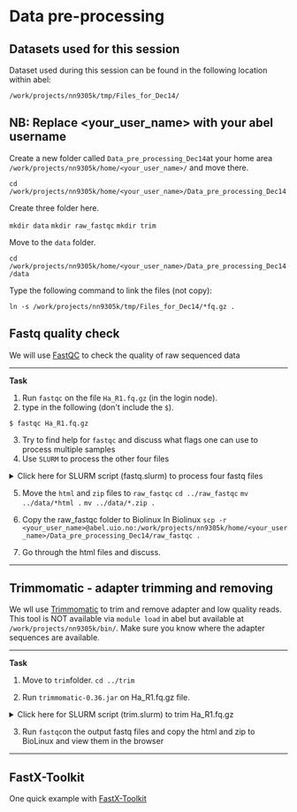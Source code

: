 # Data pre-processing

## Datasets used for this session

Dataset used during this session can be found in the following location within abel:

`/work/projects/nn9305k/tmp/Files_for_Dec14/`

## NB: Replace <your_user_name> with your abel username

Create a new folder called `Data_pre_processing_Dec14`at your home area `/work/projects/nn9305k/home/<your_user_name>/` and move there.

`cd /work/projects/nn9305k/home/<your_user_name>/Data_pre_processing_Dec14`

Create three folder here.

`mkdir data`
`mkdir raw_fastqc`
`mkdir trim`

Move to the `data` folder.

`cd /work/projects/nn9305k/home/<your_user_name>/Data_pre_processing_Dec14/data`

Type the following command to link the files (not copy):

`ln -s /work/projects/nn9305k/tmp/Files_for_Dec14/*fq.gz .`


## Fastq quality check

We will use [FastQC](https://www.bioinformatics.babraham.ac.uk/projects/fastqc/) to check the quality of raw sequenced data 

--------

**Task**
1. Run `fastqc` on the file `Ha_R1.fq.gz` (in the login node).
2. type in the following (don't include the `$`).

```
$ fastqc Ha_R1.fq.gz
```

3. Try to find help for `fastqc` and discuss what flags one can use to process multiple samples
4. Use `SLURM` to process the other four files


<details>
 <summary>Click here for SLURM script (fastq.slurm) to process four fastq files</summary>
  
  \#!/bin/bash
  
  \#
  
  \# Job name:
  
  \#SBATCH --job-name=raw_fastq
  
  \#
  
  \# Project:
  
  \#SBATCH --account=nn9305k
  
  \#
  
  \# Wall clock limit:
  
  \#SBATCH --time=01:00:00
  
  \#
  
  \#SBATCH --ntasks=4
  
  \#
  
  \# Max memory usage:
  
  \## A good suggestion here is 4GB
  
  \#SBATCH --mem-per-cpu=4Gb
  
  \## Set up job environment
  
  source /cluster/bin/jobsetup
  
  module load fastqc
  
  fastqc -t 4 Br_R* Ed_R*
 </details>


5. Move the `html` and `zip` files to `raw_fastqc`
`cd ../raw_fastqc`
`mv ../data/*html .`
`mv ../data/*.zip .`

6. Copy the raw_fastqc folder to Biolinux
In Biolinux 
`scp -r <your_user_name>@abel.uio.no:/work/projects/nn9305k/home/<your_user_name>/Data_pre_processing_Dec14/raw_fastqc .`

7. Go through the html files and discuss.

--------

## Trimmomatic - adapter trimming and removing

We wll use [Trimmomatic](http://www.usadellab.org/cms/index.php?page=trimmomatic) to trim and remove adapter and low quality reads.
This tool is NOT available via `module load` in abel but available at `/work/projects/nn9305k/bin/`. Make sure you know where the adapter sequences are available.

--------

**Task**
1. Move to `trim`folder.
`cd ../trim`

2. Run `trimmomatic-0.36.jar` on Ha_R1.fq.gz file.
<details>
 <summary>Click here for SLURM script (trim.slurm) to trim Ha_R1.fq.gz</summary>
  
  \#!/bin/bash
  
  \#
  
  \# Job name:
  
  \#SBATCH --job-name=trim
  
  \#
  
  \# Project:
  
  \#SBATCH --account=nn9305k
  
  \#
  
  \# Wall clock limit:
  
  \#SBATCH --time=01:00:00
  
  \#
  
  \#SBATCH --ntasks=12
  
  \#
  
  \# Max memory usage:
  
  \## A good suggestion here is 4GB
  
  \#SBATCH --mem-per-cpu=4Gb
  
  \## Set up job environment
  
  source /cluster/bin/jobsetup
  
  java -jar /work/projects/nn9305k/bin/trimmomatic-0.36.jar SE -threads 12 -phred33 ../data/Ha_R1.fq.gz Ha_trim_R1.fq.gz ILLUMINACLIP:/work/projects/nn9305k/db_flatfiles/trimmomatic_adapters/TruSeq3-SE.fa:2:30:10 LEADING:3 TRAILING:3 SLIDINGWINDOW:4:15 MINLEN:15 CROP:75
  </details>



3. Run `fastqc`on the output fastq files and copy the html and zip to BioLinux and view them in the browser
--------

## FastX-Toolkit

One quick example with [FastX-Toolkit](http://hannonlab.cshl.edu/fastx_toolkit/index.html)

